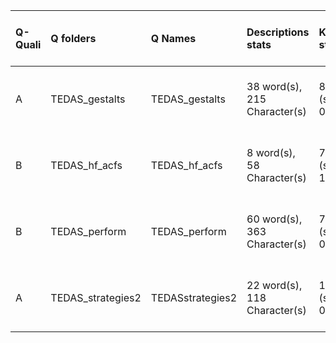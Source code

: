 |Q-Quali |Q folders         |Q Names          |Descriptions stats           |Keywords stats             |Meta Info data fields          |PDF files                                |
|:-------|:-----------------|:----------------|:----------------------------|:--------------------------|:------------------------------|:----------------------------------------|
|A       |TEDAS_gestalts    |TEDAS_gestalts   |38 word(s), 215 Character(s) |8: 8 (standard), 0 (new)   |q, p, a, d, k, df, e, o, sa    |                                         |
|B       |TEDAS_hf_acfs     |TEDAS_hf_acfs    |8 word(s), 58 Character(s)   |7: 6 (standard), 1 (new)   |q, p, a, d, k, df, e, o, s, sa |                                         |
|B       |TEDAS_perform     |TEDAS_perform    |60 word(s), 363 Character(s) |7: 7 (standard), 0 (new)   |q, p, a, d, k, df, e, o, s, sa |If PDF is a picture PNG or JPG required! |
|A       |TEDAS_strategies2 |TEDASstrategies2 |22 word(s), 118 Character(s) |10: 10 (standard), 0 (new) |q, p, a, d, k, df, e, o, sa    |                                         |
